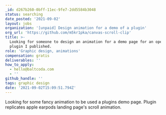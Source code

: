 ```yaml
---
_id: d267b260-0bff-11ec-9fe7-2dd5584b3048
status: searching
date_posted: '2021-09-02'
layout: jobs
organization: '[unpaid] Design animation for a demo of a plugin'
org_url: 'https://github.com/m5kr1pka/canvas-scroll-clip'
title: >-
  Looking for someone to design an animation for a demo page for an open source
  plugin I published.
role: 'Graphic design, animations'
compensation: gratis
deliverables: ''
how_to_apply:
  - hello@baltcoda.com
  - ''
github_handle: ''
tags: graphic design
date: '2021-09-02T15:09:51.794Z'
---
```

Looking for some fancy animation to be used a plugins demo page. Plugin replicates apple earpods landing page's scroll animation.
